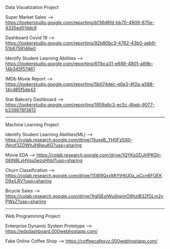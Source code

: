 Data Visualization Project

Super Market Sales --> https://lookerstudio.google.com/reporting/bf36d6fd-bb70-4909-875e-4335ed51ddc8

Dashboard Covid 19 --> https://lookerstudio.google.com/reporting/92b80bc3-4762-43b0-aeb9-51b6759146e0

Identify Student Learning Abilities --> https://lookerstudio.google.com/reporting/611bca31-e688-4901-a89b-14b345f57461

IMDb Movie Report --> https://lookerstudio.google.com/reporting/5b074dec-e9a3-4f2a-a588-14cd85f5de42

Star Bakcery Dashboard --> https://lookerstudio.google.com/reporting/1959a6c3-ec5c-4beb-9077-b339878f3813

----------------------------------------------------------------------------------------------------------

Machine Learning Project

Identify Student Learning Abilities(ML) --> https://colab.research.google.com/drive/15uxeB_YH0FzSX0-iNnof3ZDWhJH8wuKG?usp=sharing

Movie EDA --> https://colab.research.google.com/drive/1QYKsGDJHPKGh-06IN8LxHVou5ezsHhbl?usp=sharing

Churn Classification --> https://colab.research.google.com/drive/1SW9QxxMtYtHtU0a_pCcn6FOEKD9xiLRV?usp=sharing

Bicycle Sales --> https://colab.research.google.com/drive/1tgISEolWu0npjnO9hziB32fGLm2vPWsZ?usp=sharing

----------------------------------------------------------------------------------------------------------

Web Programming Project

Enterprise Dynamic System Prototype --> https://edsdashboard.000webhostapp.com/

Fake Online Coffee Shop --> https://coffeecafexyz.000webhostapp.com/
